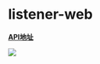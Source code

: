 # listener-web

**[API地址](https://github.com/xiaomingplus/listener-api)**

![](https://avatars3.githubusercontent.com/u/15712906?v=3&u=39d5e6f1f0d5aa0fb450a1537f38df220f23357c&s=140)
